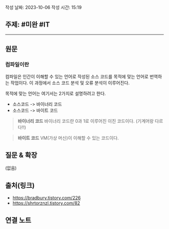 
작성 날짜: 2023-10-06
작성 시간: 15:19

## 주제: #미완  #IT 

----
## 원문

### 컴파일이란
컴파일은 인간이 이해할 수 있는 언어로 작성된 소스 코드를 목적에 맞는 언어로 번역하는 작업이다. 이 과정에서 소스 코드 분석 및 오류 분석이 이루어진다.

목적에 맞는 언어는 여기서는 2가지로 설명하려고 한다.

- 소스코드 -> 바이너리 코드
- 소스코드 -> 바이트 코드

> **바이너리 코드**
> 바이너리 코드란 0과 1로 이루어진 이진 코드이다. (기계어랑 다르다!!)

> **바이트 코드**
> VM(가상 머신)이 이해할 수 있는 코드이다. 


## 질문 & 확장

(없음)

## 출처(링크)
- https://bradbury.tistory.com/226
- https://shrtorznzl.tistory.com/82

## 연결 노트










